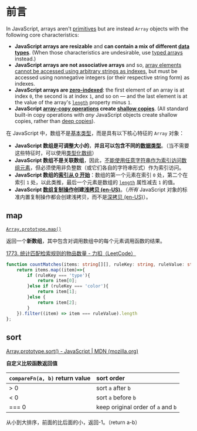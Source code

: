 # 前言

In JavaScript, arrays aren't [primitives](https://developer.mozilla.org/en-US/docs/Glossary/Primitive) but are instead `Array` objects with the following core characteristics:

- **JavaScript arrays are resizable** and **can contain a mix of different [data types](https://developer.mozilla.org/en-US/docs/Web/JavaScript/Data_structures)**. (When those characteristics are undesirable, use [typed arrays](https://developer.mozilla.org/en-US/docs/Web/JavaScript/Typed_arrays) instead.)
- **JavaScript arrays are not associative arrays** and so, [array elements cannot be accessed using arbitrary strings as indexes](https://developer.mozilla.org/en-US/docs/Web/JavaScript/Reference/Global_Objects/Array#notes), but must be accessed using nonnegative integers (or their respective string form) as indexes.
- **JavaScript arrays are [zero-indexed](https://en.wikipedia.org/wiki/Zero-based_numbering)**: the first element of an array is at index `0`, the second is at index `1`, and so on — and the last element is at the value of the array's [`length`](https://developer.mozilla.org/en-US/docs/Web/JavaScript/Reference/Global_Objects/Array/length) property minus `1`.
- **JavaScript [array-copy operations](https://developer.mozilla.org/en-US/docs/Web/JavaScript/Reference/Global_Objects/Array#copy_an_array) create [shallow copies](https://developer.mozilla.org/en-US/docs/Glossary/Shallow_copy)**. (All standard built-in copy operations with *any* JavaScript objects create shallow copies, rather than [deep copies](https://developer.mozilla.org/en-US/docs/Glossary/Deep_copy)).

在 JavaScript 中，数组不是[基本类型](https://developer.mozilla.org/zh-CN/docs/Glossary/Primitive)，而是具有以下核心特征的 `Array` 对象：

- **JavaScript 数组是可调整大小的**，**并且可以包含不同的[数据类型](https://developer.mozilla.org/zh-CN/docs/Web/JavaScript/Data_structures)**。（当不需要这些特征时，可以使用[类型化数组](https://developer.mozilla.org/zh-CN/docs/Web/JavaScript/Typed_arrays)）
- **JavaScript 数组不是关联数组**，因此，[不能使用任意字符串作为索引访问数组元素](https://developer.mozilla.org/zh-CN/docs/Web/JavaScript/Reference/Global_Objects/Array#备注)，但必须使用非负整数（或它们各自的字符串形式）作为索引访问。
- **JavaScript 数组的[索引从 0 开始](https://zh.wikipedia.org/zh-cn/從零開始的編號)**：数组的第一个元素在索引 `0` 处，第二个在索引 `1` 处，以此类推，最后一个元素是数组的 [`length`](https://developer.mozilla.org/zh-CN/docs/Web/JavaScript/Reference/Global_Objects/Array/length) 属性减去 `1` 的值。
- **JavaScript [数组复制操作](https://developer.mozilla.org/zh-CN/docs/Web/JavaScript/Reference/Global_Objects/Array#复制数组)创建[浅拷贝 (en-US)](https://developer.mozilla.org/en-US/docs/Glossary/Shallow_copy)**。（*所有* JavaScript 对象的标准内置复制操作都会创建浅拷贝，而不是[深拷贝 (en-US)](https://developer.mozilla.org/en-US/docs/Glossary/Deep_copy)）。

## map

[`Array.prototype.map()`](https://developer.mozilla.org/zh-CN/docs/Web/JavaScript/Reference/Global_Objects/Array/map)

返回一个**新数组**，其中包含对调用数组中的每个元素调用函数的结果。

[1773. 统计匹配检索规则的物品数量 - 力扣（LeetCode）](https://leetcode.cn/problems/count-items-matching-a-rule/submissions/)

```ts
function countMatches(items: string[][], ruleKey: string, ruleValue: string): number {
    return items.map((item)=>{
        if (ruleKey === 'type'){
            return item[0];
        }else if (ruleKey === 'color'){
            return item[1];
        }else {
            return item[2];
        }
    }).filter((item) => item === ruleValue).length
};
```

## sort

[Array.prototype.sort() - JavaScript | MDN (mozilla.org)](https://developer.mozilla.org/en-US/docs/Web/JavaScript/Reference/Global_Objects/Array/sort)

**自定义比较函数返回值**

| `compareFn(a, b)` return value | sort order                         |
| :----------------------------- | :--------------------------------- |
| > 0                            | sort `a` after `b`                 |
| < 0                            | sort `a` before `b`                |
| === 0                          | keep original order of `a` and `b` |

从小到大排序，前面的比后面的小，返回-1。（return a-b）
